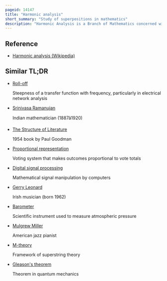 ```yaml
---
pageid: 14147
title: "Harmonic analysis"
short_summary: "Study of superpositions in mathematics"
description: "Harmonic Analysis is a Branch of Mathematics concerned with investigating the Connections between a Function and its Representation in Frequency. The Frequency Representation can be found by using the Fourier Transform for Functions on the real Line or the fourier Series for periodic Functions. Generalizing these Transforms to other Domains is generally referred to as fourier Analysis although the Term is often interchangeably used with harmonic Analysis. Harmonic Analysis has become a vast Subject with Applications in Areas such as Number Theory Representation theory signal Processing Quantum Mechanics tidal Analysis and Neuroscience."
---
```


## Reference

- [Harmonic analysis (Wikipedia)](https://en.wikipedia.org/?curid=14147)

## Similar TL;DR

- [Roll-off](/tldr/en/roll-off)

  Steepness of a transfer function with frequency, particularly in electrical network analysis

- [Srinivasa Ramanujan](/tldr/en/srinivasa-ramanujan)

  Indian mathematician (1887â1920)

- [The Structure of Literature](/tldr/en/the-structure-of-literature)

  1954 book by Paul Goodman

- [Proportional representation](/tldr/en/proportional-representation)

  Voting system that makes outcomes proportional to vote totals

- [Digital signal processing](/tldr/en/digital-signal-processing)

  Mathematical signal manipulation by computers

- [Gerry Leonard](/tldr/en/gerry-leonard)

  Irish musician (born 1962)

- [Barometer](/tldr/en/barometer)

  Scientific instrument used to measure atmospheric pressure

- [Mulgrew Miller](/tldr/en/mulgrew-miller)

  American jazz pianist

- [M-theory](/tldr/en/m-theory)

  Framework of superstring theory

- [Gleason's theorem](/tldr/en/gleasons-theorem)

  Theorem in quantum mechanics
